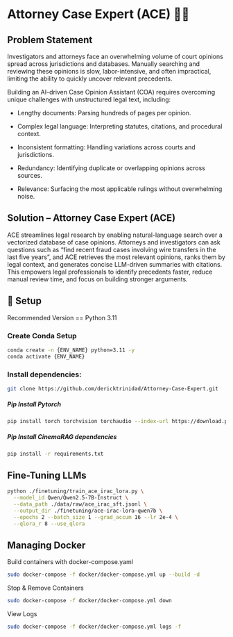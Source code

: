# Attorney Case Expert (ACE) 🕵️‍♂️

## Problem Statement

Investigators and attorneys face an overwhelming volume of court opinions spread across jurisdictions and databases. Manually searching and reviewing these opinions is slow, labor-intensive, and often impractical, limiting the ability to quickly uncover relevant precedents.

Building an AI-driven Case Opinion Assistant (COA) requires overcoming unique challenges with unstructured legal text, including:

- Lengthy documents: Parsing hundreds of pages per opinion.

- Complex legal language: Interpreting statutes, citations, and procedural context.

- Inconsistent formatting: Handling variations across courts and jurisdictions.

- Redundancy: Identifying duplicate or overlapping opinions across sources.

- Relevance: Surfacing the most applicable rulings without overwhelming noise.


## Solution – Attorney Case Expert (ACE)

ACE streamlines legal research by enabling natural-language search over a vectorized database of case opinions. Attorneys and investigators can ask questions such as “find recent fraud cases involving wire transfers in the last five years”, and ACE retrieves the most relevant opinions, ranks them by legal context, and generates concise LLM-driven summaries with citations. This empowers legal professionals to identify precedents faster, reduce manual review time, and focus on building stronger arguments.

## 🚀 Setup
Recommended Version == Python 3.11

### Create Conda Setup
```Bash
conda create -n {ENV_NAME} python=3.11 -y
conda activate {ENV_NAME}
```

### Install dependencies:
```Bash
git clone https://github.com/dericktrinidad/Attorney-Case-Expert.git
```
##### Pip Install Pytorch
```Bash
pip install torch torchvision torchaudio --index-url https://download.pytorch.org/whl/cu121
```

##### Pip Install CinemaRAG dependencies
```Bash
pip install -r requirements.txt
```

## Fine-Tuning LLMs

```Bash
python ./finetuning/train_ace_irac_lora.py \
  --model_id Qwen/Qwen2.5-7B-Instruct \
  --data_path ./data/raw/ace_irac_sft.jsonl \
  --output_dir ./finetuning/ace-irac-lora-qwen7b \
  --epochs 2 --batch_size 1 --grad_accum 16 --lr 2e-4 \
  --qlora_r 8 --use_qlora
```

## Managing Docker

Build containers with docker-compose.yaml
```Bash
sudo docker-compose -f docker/docker-compose.yml up --build -d
```
Stop & Remove Containers
```Bash
sudo docker-compose -f docker/docker-compose.yml down
```
View Logs
```Bash
sudo docker-compose -f docker/docker-compose.yml logs -f
```